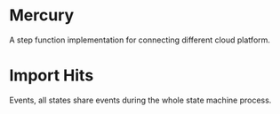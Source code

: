 # Mercury
A step function implementation for connecting different cloud platform.


# Import Hits
Events, all states share events during the whole state machine process.
